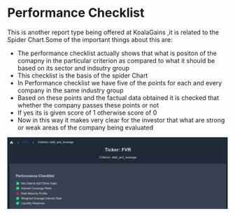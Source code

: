 # Performance Checklist

This is another report type being offered at KoalaGains ,it is related to the Spider Chart.Some of the important things about this are:

- The performance checklist actually shows that what is positon of the comapny in the particular criterion as compared to what it should be based on its sector and indsutry group
- This checklist is the basis of the spider Chart
- In Performance checklist we have five of the points for each and every company in the same industry group
- Based on these points and the factual data obtained it is checked that whether the company passes these points or not
- If yes its is given score of 1 otherwise score of 0
- Now in this way it makes very clear for the investor that what are strong or weak areas of the company being evaluated

![Performance Checklist](./images/criteira_and_report/performance-checklist.png)
